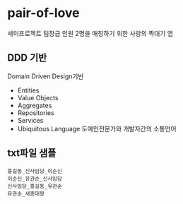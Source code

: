 # pair-of-love
세미프로젝트 팀장급 인원 2명을 매칭하기 위한 사랑의 짝대기 앱

## DDD 기반
Domain Driven Design기반 

- Entities
- Value Objects
- Aggregates
- Repositories
- Services
- Ubiquitous Language 도메인전문가와 개발자간의 소통언어 


## txt파일 샘플
```
홍길동_신사임당_이순신
이순신_유관순_신사임당
신사임당_홍길동_유관순
유관순_세종대왕
```